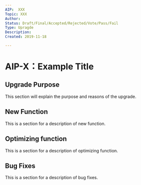 ```yaml
---
AIP:  XXX
Topic: XXX
Author: 
Status: Draft/Final/Accepted/Rejected/Vote/Pass/Fail
Type: Upragde
Description: 
Created: 2019-11-18

---
```


# AIP-X：Example Title

## Upgrade Purpose

This section will explain the purpose and reasons of the upgrade.

## New Function

This is a section for a description of new function.

## Optimizing function

This is a section for a description of optimizing function.

## Bug Fixes

This is a section for a description of bug fixes.


